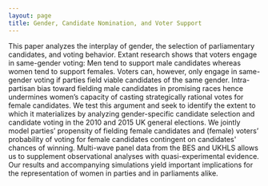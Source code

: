 ```yaml
---
layout: page
title: Gender, Candidate Nomination, and Voter Support
---
```


This paper analyzes the interplay of gender, the selection of parliamentary candidates, and voting behavior. Extant research shows that voters engage in same-gender voting: Men tend to support male candidates whereas women tend to support females. Voters can, however, only engage in same-gender voting if parties field viable candidates of the same gender. Intra-partisan bias toward fielding male candidates in promising races hence undermines women’s capacity of casting strategically rational votes for female candidates. We test this argument and seek to identify the extent to which it materializes by analyzing gender-specific candidate selection and candidate voting in the 2010 and 2015 UK general elections. We jointly model parties’ propensity of fielding female candidates and (female) voters’ probability of voting for female candidates contingent on candidates' chances of winning. Multi-wave panel data from the BES and UKHLS allows us to supplement observational analyses with quasi-experimental evidence. Our results and accompanying simulations yield important implications for the representation of women in parties and in parliaments alike.
